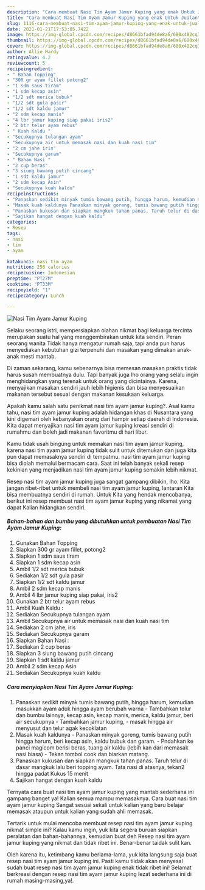 ```yaml
---
description: "Cara membuat Nasi Tim Ayam Jamur Kuping yang enak Untuk Jualan"
title: "Cara membuat Nasi Tim Ayam Jamur Kuping yang enak Untuk Jualan"
slug: 1116-cara-membuat-nasi-tim-ayam-jamur-kuping-yang-enak-untuk-jualan
date: 2021-01-21T17:53:05.742Z
image: https://img-global.cpcdn.com/recipes/d8661bfad94de8a6/680x482cq70/nasi-tim-ayam-jamur-kuping-foto-resep-utama.jpg
thumbnail: https://img-global.cpcdn.com/recipes/d8661bfad94de8a6/680x482cq70/nasi-tim-ayam-jamur-kuping-foto-resep-utama.jpg
cover: https://img-global.cpcdn.com/recipes/d8661bfad94de8a6/680x482cq70/nasi-tim-ayam-jamur-kuping-foto-resep-utama.jpg
author: Allie Hardy
ratingvalue: 4.2
reviewcount: 5
recipeingredient:
- " Bahan Topping"
- "300 gr ayam fillet potong2"
- "1 sdm saus tiram"
- "1 sdm kecap asin"
- "1/2 sdt merica bubuk"
- "1/2 sdt gula pasir"
- "1/2 sdt kaldu jamur"
- "2 sdm kecap manis"
- "4 lbr jamur kuping siap pakai iris2"
- "2 btr telur ayam rebus"
- " Kuah Kaldu "
- "Secukupnya tulangan ayam"
- "Secukupnya air untuk memasak nasi dan kuah nasi tim"
- "2 cm jahe iris"
- "Secukupnya garam"
- " Bahan Nasi "
- "2 cup beras"
- "3 siung bawang putih cincang"
- "1 sdt kaldu jamur"
- "2 sdm kecap Asin"
- "Secukupnya kuah kaldu"
recipeinstructions:
- "Panaskan sedikit minyak tumis bawang putih, hingga harum, kemudian masukkan ayam aduk hingga ayam berubah warna Tambahkan telur dan bumbu lainnya, kecap asin, kecap manis, merica, kaldu jamur, beri air secukupnya Tambahkan jamur kuping, masak hingga air menyusut dan telur agak kecoklatan"
- "Masak kuah kaldunya Panaskan minyak goreng, tumis bawang putih hingga harum, beri kecap asin, kaldu bubuk dan garam.  Pndahkan ke panci magicom berisi beras, tuang air kaldu (lebih kan dari memasak nasi biasa) Tekan tombol cook dan biarkan matang."
- "Panaskan kukusan dan siapkan mangkuk tahan panas. Taruh telur di dasar mangkuk lalu beri topping ayam. Tata nasi di atasnya, tekan2 hingga padat Kukus 15 menit"
- "Sajikan hangat dengan kuah kaldu"
categories:
- Resep
tags:
- nasi
- tim
- ayam

katakunci: nasi tim ayam 
nutrition: 256 calories
recipecuisine: Indonesian
preptime: "PT27M"
cooktime: "PT33M"
recipeyield: "1"
recipecategory: Lunch

---
```



![Nasi Tim Ayam Jamur Kuping](https://img-global.cpcdn.com/recipes/d8661bfad94de8a6/680x482cq70/nasi-tim-ayam-jamur-kuping-foto-resep-utama.jpg)

Selaku seorang istri, mempersiapkan olahan nikmat bagi keluarga tercinta merupakan suatu hal yang menggembirakan untuk kita sendiri. Peran seorang  wanita Tidak hanya mengatur rumah saja, tapi anda pun harus menyediakan kebutuhan gizi terpenuhi dan masakan yang dimakan anak-anak mesti mantab.

Di zaman  sekarang, kamu sebenarnya bisa memesan masakan praktis tidak harus susah membuatnya dulu. Tapi banyak juga lho orang yang selalu ingin menghidangkan yang terenak untuk orang yang dicintainya. Karena, menyajikan masakan sendiri jauh lebih higienis dan bisa menyesuaikan makanan tersebut sesuai dengan makanan kesukaan keluarga. 



Apakah kamu salah satu penikmat nasi tim ayam jamur kuping?. Asal kamu tahu, nasi tim ayam jamur kuping adalah hidangan khas di Nusantara yang kini digemari oleh kebanyakan orang dari hampir setiap daerah di Indonesia. Kita dapat menyajikan nasi tim ayam jamur kuping kreasi sendiri di rumahmu dan boleh jadi makanan favoritmu di hari libur.

Kamu tidak usah bingung untuk memakan nasi tim ayam jamur kuping, karena nasi tim ayam jamur kuping tidak sulit untuk ditemukan dan juga kita pun dapat memasaknya sendiri di tempatmu. nasi tim ayam jamur kuping bisa diolah memalui bermacam cara. Saat ini telah banyak sekali resep kekinian yang menjadikan nasi tim ayam jamur kuping semakin lebih nikmat.

Resep nasi tim ayam jamur kuping juga sangat gampang dibikin, lho. Kita jangan ribet-ribet untuk membeli nasi tim ayam jamur kuping, lantaran Kita bisa membuatnya sendiri di rumah. Untuk Kita yang hendak mencobanya, berikut ini resep membuat nasi tim ayam jamur kuping yang nikamat yang dapat Kalian hidangkan sendiri.

<!--inarticleads1-->

##### Bahan-bahan dan bumbu yang dibutuhkan untuk pembuatan Nasi Tim Ayam Jamur Kuping:

1. Gunakan  Bahan Topping
1. Siapkan 300 gr ayam fillet, potong2
1. Siapkan 1 sdm saus tiram
1. Siapkan 1 sdm kecap asin
1. Ambil 1/2 sdt merica bubuk
1. Sediakan 1/2 sdt gula pasir
1. Siapkan 1/2 sdt kaldu jamur
1. Ambil 2 sdm kecap manis
1. Ambil 4 lbr jamur kuping siap pakai, iris2
1. Gunakan 2 btr telur ayam rebus
1. Ambil  Kuah Kaldu :
1. Sediakan Secukupnya tulangan ayam
1. Ambil Secukupnya air untuk memasak nasi dan kuah nasi tim
1. Sediakan 2 cm jahe, iris
1. Sediakan Secukupnya garam
1. Siapkan  Bahan Nasi :
1. Sediakan 2 cup beras
1. Siapkan 3 siung bawang putih cincang
1. Siapkan 1 sdt kaldu jamur
1. Ambil 2 sdm kecap Asin
1. Sediakan Secukupnya kuah kaldu




<!--inarticleads2-->

##### Cara menyiapkan Nasi Tim Ayam Jamur Kuping:

1. Panaskan sedikit minyak tumis bawang putih, hingga harum, kemudian masukkan ayam aduk hingga ayam berubah warna - Tambahkan telur dan bumbu lainnya, kecap asin, kecap manis, merica, kaldu jamur, beri air secukupnya - Tambahkan jamur kuping, - masak hingga air menyusut dan telur agak kecoklatan
1. Masak kuah kaldunya - Panaskan minyak goreng, tumis bawang putih hingga harum, beri kecap asin, kaldu bubuk dan garam.  - Pndahkan ke panci magicom berisi beras, tuang air kaldu (lebih kan dari memasak nasi biasa) - Tekan tombol cook dan biarkan matang.
1. Panaskan kukusan dan siapkan mangkuk tahan panas. Taruh telur di dasar mangkuk lalu beri topping ayam. Tata nasi di atasnya, tekan2 hingga padat Kukus 15 menit
1. Sajikan hangat dengan kuah kaldu




Ternyata cara buat nasi tim ayam jamur kuping yang mantab sederhana ini gampang banget ya! Kalian semua mampu memasaknya. Cara buat nasi tim ayam jamur kuping Sangat sesuai sekali untuk kalian yang baru belajar memasak ataupun untuk kalian yang sudah ahli memasak.

Tertarik untuk mulai mencoba membuat resep nasi tim ayam jamur kuping nikmat simple ini? Kalau kamu ingin, yuk kita segera buruan siapkan peralatan dan bahan-bahannya, kemudian buat deh Resep nasi tim ayam jamur kuping yang nikmat dan tidak ribet ini. Benar-benar taidak sulit kan. 

Oleh karena itu, ketimbang kamu berlama-lama, yuk kita langsung saja buat resep nasi tim ayam jamur kuping ini. Pasti kamu tiidak akan menyesal sudah buat resep nasi tim ayam jamur kuping enak tidak ribet ini! Selamat berkreasi dengan resep nasi tim ayam jamur kuping lezat sederhana ini di rumah masing-masing,ya!.

